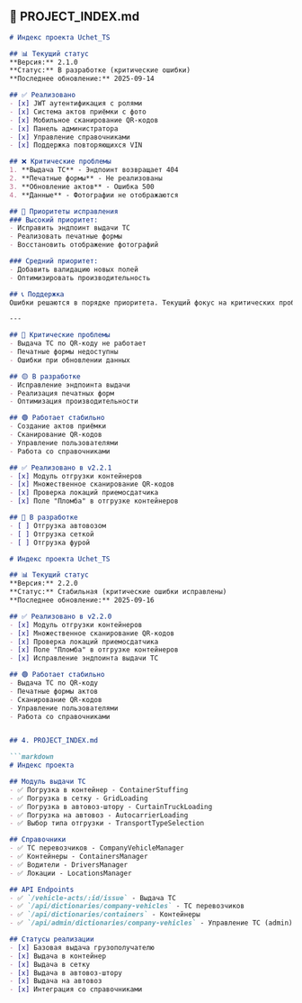 
## 📄 PROJECT_INDEX.md

```markdown
# Индекс проекта Uchet_TS

## 📊 Текущий статус
**Версия:** 2.1.0  
**Статус:** В разработке (критические ошибки)  
**Последнее обновление:** 2025-09-14

## ✅ Реализовано
- [x] JWT аутентификация с ролями
- [x] Система актов приёмки с фото
- [x] Мобильное сканирование QR-кодов
- [x] Панель администратора
- [x] Управление справочниками
- [x] Поддержка повторяющихся VIN

## ❌ Критические проблемы
1. **Выдача ТС** - Эндпоинт возвращает 404
2. **Печатные формы** - Не реализованы
3. **Обновление актов** - Ошибка 500
4. **Данные** - Фотографии не отображаются

## 🎯 Приоритеты исправления
### Высокий приоритет:
- Исправить эндпоинт выдачи ТС
- Реализовать печатные формы
- Восстановить отображение фотографий

### Средний приоритет:
- Добавить валидацию новых полей
- Оптимизировать производительность

## 📞 Поддержка
Ошибки решаются в порядке приоритета. Текущий фокус на критических проблемах.

---

## 🔴 Критические проблемы
- Выдача ТС по QR-коду не работает
- Печатные формы недоступны
- Ошибки при обновлении данных

## 🟡 В разработке
- Исправление эндпоинта выдачи
- Реализация печатных форм
- Оптимизация производительности

## 🟢 Работает стабильно
- Создание актов приёмки
- Сканирование QR-кодов
- Управление пользователями
- Работа со справочниками

## ✅ Реализовано в v2.2.1
- [x] Модуль отгрузки контейнеров
- [x] Множественное сканирование QR-кодов
- [x] Проверка локаций приемосдатчика
- [x] Поле "Пломба" в отгрузке контейнеров

## 🚧 В разработке
- [ ] Отгрузка автовозом
- [ ] Отгрузка сеткой
- [ ] Отгрузка фурой

# Индекс проекта Uchet_TS

## 📊 Текущий статус
**Версия:** 2.2.0  
**Статус:** Стабильная (критические ошибки исправлены)  
**Последнее обновление:** 2025-09-16

## ✅ Реализовано в v2.2.0
- [x] Модуль отгрузки контейнеров
- [x] Множественное сканирование QR-кодов
- [x] Проверка локаций приемосдатчика
- [x] Поле "Пломба" в отгрузке контейнеров
- [x] Исправление эндпоинта выдачи ТС

## 🟢 Работает стабильно
- Выдача ТС по QR-коду
- Печатные формы актов
- Сканирование QR-кодов
- Управление пользователями
- Работа со справочниками


## 4. PROJECT_INDEX.md

```markdown
# Индекс проекта

## Модуль выдачи ТС
- ✅ Погрузка в контейнер - ContainerStuffing
- ✅ Погрузка в сетку - GridLoading  
- ✅ Погрузка в автовоз-штору - CurtainTruckLoading
- ✅ Погрузка на автовоз - AutocarrierLoading
- ✅ Выбор типа отгрузки - TransportTypeSelection

## Справочники
- ✅ ТС перевозчиков - CompanyVehicleManager
- ✅ Контейнеры - ContainersManager
- ✅ Водители - DriversManager
- ✅ Локации - LocationsManager

## API Endpoints
- ✅ `/vehicle-acts/:id/issue` - Выдача ТС
- ✅ `/api/dictionaries/company-vehicles` - ТС перевозчиков
- ✅ `/api/dictionaries/containers` - Контейнеры
- ✅ `/api/admin/dictionaries/company-vehicles` - Управление ТС (admin)

## Статусы реализации
- [x] Базовая выдача грузополучателю
- [x] Выдача в контейнер
- [x] Выдача в сетку
- [x] Выдача в автовоз-штору
- [x] Выдача на автовоз
- [x] Интеграция со справочниками